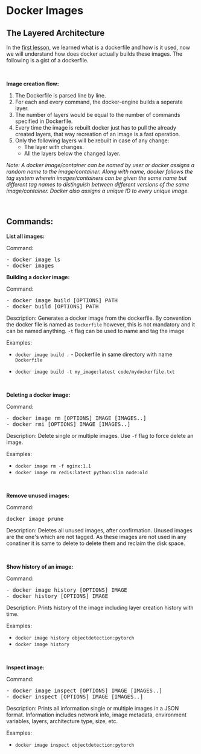 # Docker Images

## The Layered Architecture

In the [first lesson](what_is_docker.md), we learned what is a dockerfile and how is it used, now we will understand how does docker actually builds these images. The following is a gist of a dockerfile.

<!-- <script src="https://gist.github.com/pratik-choudhari/fb3e45e3e0a116d6db77c696613c4f13.js"></script> -->

<br>

__Image creation flow:__
1. The Dockerfile is parsed line by line.
2. For each and every command, the docker-engine builds a seperate layer.
3. The number of layers would be equal to the number of commands specified in Dockerfile.
4. Every time the image is rebuilt docker just has to pull the already created layers, that way recreation of an image is a fast operation.
5. Only the following layers will be rebuilt in case of any change:
    - The layer with changes.
    - All the layers below the changed layer.

_Note: A docker image/container can be named by user or docker assigns a random name to the image/container. Along with name, docker follows the tag system wherein images/containers can be given the same name but different tag names to distinguish between different versions of the same image/container. Docker also assigns a unique ID to every unique image._

<br>

## Commands:

__List all images:__

Command:
<pre>- docker image ls
- docker images</pre>

__Building a docker image:__

Command: 
<pre>- docker image build [OPTIONS] PATH
- docker build [OPTIONS] PATH</pre>

Description: Generates a docker image from the dockerfile. By convention the docker file is named as `Dockerfile` however, this is not mandatory and it can be named anything. `-t` flag can be used to name and tag the image

Examples:   
- `docker image build .` - Dockerfile in same directory with name `Dockerfile`

- `docker image build -t my_image:latest code/mydockerfile.txt` 

<br>

__Deleting a docker image:__

Command: 
<pre>- docker image rm [OPTIONS] IMAGE [IMAGES..]
- docker rmi [OPTIONS] IMAGE [IMAGES..]</pre>

Description: Delete single or multiple images. Use `-f` flag to force delete an image.

Examples:
- `docker image rm -f nginx:1.1`
- `docker image rm redis:latest python:slim node:old`

<br>

__Remove unused images:__

Command:
<pre>docker image prune</pre>

Description: Deletes all unused images, after confirmation. Unused images are the one's which are not tagged. As these images are not used in any conatiner it is same to delete to delete them and reclaim the disk space.

<br>

__Show history of an image:__

Command:
<pre>- docker image history [OPTIONS] IMAGE
- docker history [OPTIONS] IMAGE</pre>

Description: Prints history of the image including layer creation history with time.

Examples:
- `docker image history objectdetection:pytorch`
- `docker image history `

<br>

__Inspect image:__

Command:
<pre>- docker image inspect [OPTIONS] IMAGE [IMAGES..]
- docker inspect [OPTIONS] IMAGE [IMAGES..]</pre>


Description: Prints all information single or multiple images in a JSON format. Information includes network info, image metadata, environment variables, layers, architecture type, size, etc.

Examples:
- `docker image inspect objectdetection:pytorch`
